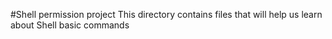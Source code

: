 #Shell permission project 
This directory contains files that will help us learn about Shell basic commands 

